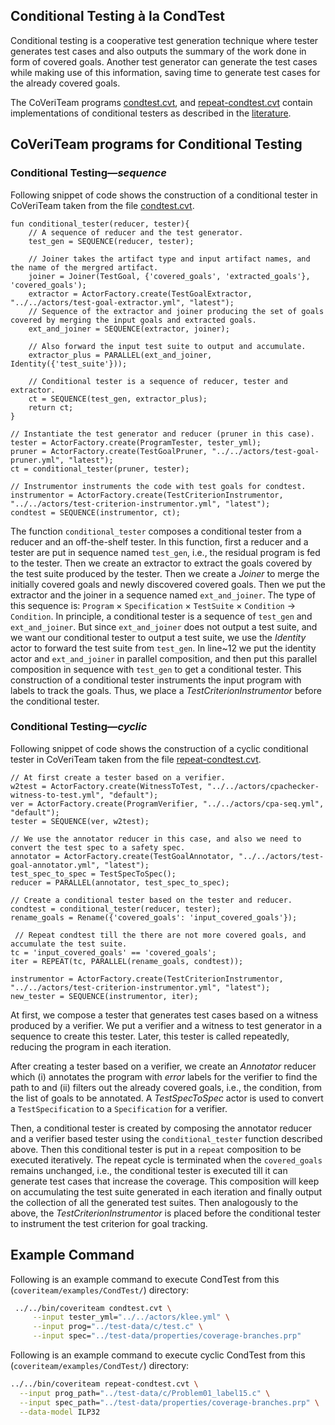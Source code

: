 <!--
This file is part of CoVeriTeam, a tool for on-demand composition of cooperative verification systems:
https://gitlab.com/sosy-lab/software/coveriteam

SPDX-FileCopyrightText: 2020 Dirk Beyer <https://www.sosy-lab.org>

SPDX-License-Identifier: Apache-2.0
-->

## Conditional Testing à la CondTest

Conditional testing is a cooperative test generation technique where
tester generates test cases and also outputs the summary of the work done in form of covered goals.
Another test generator can generate the test cases while making
use of this information, saving time to generate test cases for the already covered goals.

The CoVeriTeam programs [condtest.cvt](condtest.cvt), and [repeat-condtest.cvt](repeat-condtest.cvt)
contain implementations of conditional testers as described in the [literature](https://doi.org/10.1007/978-3-030-31784-3\_11).

## CoVeriTeam programs for Conditional Testing

### Conditional Testing&mdash;*sequence*
Following snippet of code shows the construction of a conditional tester in CoVeriTeam
taken from the file [condtest.cvt](condtest.cvt).

```code
fun conditional_tester(reducer, tester){
    // A sequence of reducer and the test generator.
    test_gen = SEQUENCE(reducer, tester);

    // Joiner takes the artifact type and input artifact names, and the name of the mergred artifact.
    joiner = Joiner(TestGoal, {'covered_goals', 'extracted_goals'}, 'covered_goals');
    extractor = ActorFactory.create(TestGoalExtractor, "../../actors/test-goal-extractor.yml", "latest");
    // Sequence of the extractor and joiner producing the set of goals covered by merging the input goals and extracted goals.
    ext_and_joiner = SEQUENCE(extractor, joiner);

    // Also forward the input test suite to output and accumulate.
    extractor_plus = PARALLEL(ext_and_joiner, Identity({'test_suite'}));

    // Conditional tester is a sequence of reducer, tester and extractor.
    ct = SEQUENCE(test_gen, extractor_plus);
    return ct;
}

// Instantiate the test generator and reducer (pruner in this case).
tester = ActorFactory.create(ProgramTester, tester_yml);
pruner = ActorFactory.create(TestGoalPruner, "../../actors/test-goal-pruner.yml", "latest");
ct = conditional_tester(pruner, tester);

// Instrumentor instruments the code with test goals for condtest.
instrumentor = ActorFactory.create(TestCriterionInstrumentor, "../../actors/test-criterion-instrumentor.yml", "latest");
condtest = SEQUENCE(instrumentor, ct);

```

The function `conditional_tester` composes a conditional tester
from a reducer and an off-the-shelf tester.
In this function, first a reducer and a tester are put in sequence named `test_gen`, i.e.,
the residual program is fed to the tester.
Then we create an extractor to extract the goals covered by the
test suite produced by the tester.
Then we create a *Joiner* to merge the initially covered goals and newly discovered covered goals.
Then we put the extractor and the joiner in a sequence named `ext_and_joiner`.
The type of this sequence is: `Program` &#215; `Specification` &#215; `TestSuite`  &#215; 
`Condition` 	&#8594; `Condition`.
In principle, a conditional tester is a sequence of `test_gen` and `ext_and_joiner`.
But since `ext_and_joiner` does not output a test suite,
and we want our conditional tester to output a test suite,
we use the *Identity* actor to forward the test suite from `test_gen`.
In line~12 we put the identity actor and `ext_and_joiner` in parallel composition,
and then put this parallel composition in sequence with `test_gen`
to get a conditional tester.
This construction of a conditional tester instruments the input program with 
labels to track the goals.
Thus, we place a 
*TestCriterionInstrumentor* before the conditional tester.


### Conditional Testing&mdash;*cyclic*
Following snippet of code shows the construction of a cyclic conditional tester in CoVeriTeam
taken from the file [repeat-condtest.cvt](repeat-condtest.cvt).

```code
// At first create a tester based on a verifier.
w2test = ActorFactory.create(WitnessToTest, "../../actors/cpachecker-witness-to-test.yml", "default");
ver = ActorFactory.create(ProgramVerifier, "../../actors/cpa-seq.yml", "default");
tester = SEQUENCE(ver, w2test);

// We use the annotator reducer in this case, and also we need to convert the test spec to a safety spec.
annotator = ActorFactory.create(TestGoalAnnotator, "../../actors/test-goal-annotator.yml", "latest");
test_spec_to_spec = TestSpecToSpec();
reducer = PARALLEL(annotator, test_spec_to_spec);

// Create a conditional tester based on the tester and reducer.
condtest = conditional_tester(reducer, tester);
rename_goals = Rename({'covered_goals': 'input_covered_goals'});

 // Repeat condtest till the there are not more covered goals, and accumulate the test suite.
tc = 'input_covered_goals' == 'covered_goals';
iter = REPEAT(tc, PARALLEL(rename_goals, condtest));

instrumentor = ActorFactory.create(TestCriterionInstrumentor, "../../actors/test-criterion-instrumentor.yml", "latest");
new_tester = SEQUENCE(instrumentor, iter);

```

At first, we compose a tester that generates test cases based on a witness produced by a 
verifier. 
We put a verifier and a witness to test generator in a sequence to 
create this tester. 
Later, this tester is called repeatedly, reducing the program in each iteration.

After creating a tester based on a verifier,
we create an *Annotator* reducer which
(i) annotates the program with 
*error* labels for the verifier to find the path to and
(ii) filters out the already covered goals, i.e., the condition, from the list of goals to be 
annotated. 
A *TestSpecToSpec* actor is used to convert a `TestSpecification` to a `Specification` for a verifier. 

Then, a conditional tester is created by composing the annotator reducer and a verifier 
based tester using the `conditional_tester` function described above.
Then this conditional tester is put in a `repeat` composition to be executed iteratively. 
The repeat cycle is terminated  when the `covered_goals` remains unchanged,
i.e., the conditional tester is executed till it can generate test cases that increase the coverage.
This composition will keep on accumulating the 
test suite generated in each iteration and finally output the collection of all 
the generated test suites.
Then analogously to the above, the *TestCriterionInstrumentor* is placed 
before the conditional tester to instrument the test criterion for goal tracking.


## Example Command

Following is an example command to execute CondTest from this (`coveriteam/examples/CondTest/`) directory:

```bash
 ../../bin/coveriteam condtest.cvt \
     --input tester_yml="../../actors/klee.yml" \
     --input prog="../test-data/c/test.c" \
     --input spec="../test-data/properties/coverage-branches.prp"
```

Following is an example command to execute cyclic CondTest from this (`coveriteam/examples/CondTest/`) directory:

```bash
../../bin/coveriteam repeat-condtest.cvt \
  --input prog_path="../test-data/c/Problem01_label15.c" \
  --input spec_path="../test-data/properties/coverage-branches.prp" \
  --data-model ILP32
```